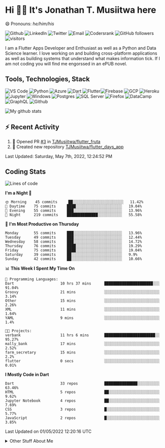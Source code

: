 # Hi 👋🏾 It's Jonathan T. Musiitwa here 

😄 Pronouns: *he/him/his*

![Github](https://img.shields.io/badge/TJonathan-lightgrey?style=social&logo=github&link=https://github.com/TJMusiitwa) ![LinkedIn](https://img.shields.io/badge/Jonathan_Musiitwa-lightgrey?style=social&logo=linkedin&link=https://www.linkedin.com/in/jonathan-musiitwa-a1107610a/) ![Twitter](https://img.shields.io/badge/TJMusiitwa-lightgrey?style=social&logo=twitter&link=https%3A%2F%2Ftwitter.com%2FTJMusiitwa) ![Email](https://img.shields.io/badge/jonamusiitwa-lightgrey?style=social&logo=microsoft-outlook&link=mailto:jonamusiitwa@outlook.com) ![Codersrank](https://img.shields.io/badge/TJMusiitwa-lightgrey?style=social&logo=codersrank&link=https://profile.codersrank.io/user/tjmusiitwa/) ![GitHub followers](https://img.shields.io/github/followers/TJMusiitwa?style=social)  ![visitors](https://visitor-badge.glitch.me/badge?page_id=TJMusiitwa.TJMusiitwa)




I am a Flutter Apps Developer and Enthusiast as well as a Python and Data Science learner. I love working on and building cross-platform applications as well as building systems that understand what makes information tick. If I am not coding you will find me engorssed in an ePUB novel.

## Tools, Technologies, Stack

![VS Code](https://img.shields.io/badge/VS_Code-blue?style=for-the-badge&logo=visual-studio-code) ![Python](https://img.shields.io/badge/Python-lightgrey?style=for-the-badge&logo=python) ![Azure](https://img.shields.io/badge/Microsoft_Azure-lightblue?style=for-the-badge&logo=microsoft-azure) ![Dart](https://img.shields.io/badge/Dart-informational?style=for-the-badge&logo=dart) ![Flutter](https://img.shields.io/badge/Flutter-informational?style=for-the-badge&logo=flutter)![Firebase](https://img.shields.io/badge/Firebase-yellow?style=for-the-badge&logo=firebase&)  ![GCP](https://img.shields.io/badge/Google_Cloud-lightgrey?style=for-the-badge&logo=google-cloud) ![Heroku](https://img.shields.io/badge/Heroku-purple?style=for-the-badge&logo=heroku)  ![Jupyter](https://img.shields.io/badge/Jupyter-lightgrey?style=for-the-badge&logo=jupyter) ![Windows](https://img.shields.io/badge/Windows-lightblue?style=for-the-badge&logo=windows) ![Postgres](https://img.shields.io/badge/Postgresql-black?style=for-the-badge&logo=postgresql) ![SQL Server](https://img.shields.io/badge/SQL_Server-red?style=for-the-badge&logo=microsoft-sql-server) ![Firefox](https://img.shields.io/badge/Firefox-important?style=for-the-badge&logo=firefox-browser&logoColor=white) ![DataCamp](https://img.shields.io/badge/Datacamp-lightgrey?style=for-the-badge&logo=datacamp) ![GraphQL](https://img.shields.io/badge/GraphQL-magenta?style=for-the-badge&logo=graphql) ![Github](https://img.shields.io/badge/Github-black?style=for-the-badge&logo=github)

![My github stats](https://github-readme-stats.vercel.app/api?username=TJMusiitwa&show_icons=true&count_private=true&theme=radical)

## ⚡ Recent Activity
<!--RECENT_ACTIVITY:start-->
1. 💪 Opened PR [#3](https://github.com/TJMusiitwa/flutter_fruta/pull/3) in [TJMusiitwa/flutter_fruta](https://github.com/TJMusiitwa/flutter_fruta)
2. 📔 Created new repository [TJMusiitwa/flutter_days_app](https://github.com/TJMusiitwa/flutter_days_app)
<!--RECENT_ACTIVITY:end-->

<!--RECENT_ACTIVITY:last_update-->
Last Updated: Saturday, May 7th, 2022, 12:24:52 PM
<!--RECENT_ACTIVITY:last_update_end-->

## Coding Stats
<!--START_SECTION:waka-->
![Lines of code](https://img.shields.io/badge/From%20Hello%20World%20I%27ve%20Written-5%20Million%20lines%20of%20code-blue)

**I'm a Night 🦉** 

```text
🌞 Morning    45 commits     ██░░░░░░░░░░░░░░░░░░░░░░░   11.42% 
🌆 Daytime    75 commits     ████░░░░░░░░░░░░░░░░░░░░░   19.04% 
🌃 Evening    55 commits     ███░░░░░░░░░░░░░░░░░░░░░░   13.96% 
🌙 Night      219 commits    ██████████████░░░░░░░░░░░   55.58%

```
📅 **I'm Most Productive on Thursday** 

```text
Monday       55 commits     ███░░░░░░░░░░░░░░░░░░░░░░   13.96% 
Tuesday      49 commits     ███░░░░░░░░░░░░░░░░░░░░░░   12.44% 
Wednesday    58 commits     ███░░░░░░░░░░░░░░░░░░░░░░   14.72% 
Thursday     76 commits     ████░░░░░░░░░░░░░░░░░░░░░   19.29% 
Friday       75 commits     ████░░░░░░░░░░░░░░░░░░░░░   19.04% 
Saturday     39 commits     ██░░░░░░░░░░░░░░░░░░░░░░░   9.9% 
Sunday       42 commits     ██░░░░░░░░░░░░░░░░░░░░░░░   10.66%

```


📊 **This Week I Spent My Time On** 

```text
💬 Programming Languages: 
Dart                     10 hrs 37 mins      ██████████████████████░░░   91.04% 
Groovy                   21 mins             ░░░░░░░░░░░░░░░░░░░░░░░░░   3.14% 
Other                    15 mins             ░░░░░░░░░░░░░░░░░░░░░░░░░   2.26% 
XML                      11 mins             ░░░░░░░░░░░░░░░░░░░░░░░░░   1.64% 
YAML                     9 mins              ░░░░░░░░░░░░░░░░░░░░░░░░░   1.4%

🐱‍💻 Projects: 
verbank                  11 hrs 6 mins       ███████████████████████░░   95.27% 
mally_bank               17 mins             ░░░░░░░░░░░░░░░░░░░░░░░░░   2.52% 
farm_secretary           15 mins             ░░░░░░░░░░░░░░░░░░░░░░░░░   2.2% 
flutter                  0 secs              ░░░░░░░░░░░░░░░░░░░░░░░░░   0.01%

```

**I Mostly Code in Dart** 

```text
Dart                     33 repos            ███████████████░░░░░░░░░░   63.46% 
HTML                     5 repos             ██░░░░░░░░░░░░░░░░░░░░░░░   9.62% 
Jupyter Notebook         4 repos             ██░░░░░░░░░░░░░░░░░░░░░░░   7.69% 
CSS                      3 repos             █░░░░░░░░░░░░░░░░░░░░░░░░   5.77% 
JavaScript               2 repos             █░░░░░░░░░░░░░░░░░░░░░░░░   3.85%

```



 Last Updated on 01/05/2022 12:20:16 UTC
<!--END_SECTION:waka-->

<details>
  <summary>Other Stuff About Me</summary>
  
- Preference for e-books over physical books.
  
 - While Coding, Listening Music and developing useful code. ⭐️
  
  - Reading Novels, Action and Adventure, Autobiography & Biography, Comics, Detective and Mystery, Fantasy, Romance, Sci-Fi...pretty much if you know my novel genres, you already know all my movie and tv genres as well. 😉
  
  - I have a surprising affinity for musical artisits whose names start with the letter '**J**'.
  - A big Formula 1 🏎 fan...a great need for speed. Go Team **MercedesAMG**
 </details>
